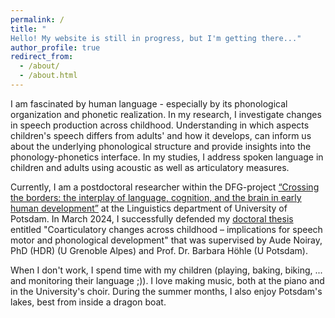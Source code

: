 ```yaml
---
permalink: /
title: "
Hello! My website is still in progress, but I'm getting there..."
author_profile: true
redirect_from: 
  - /about/
  - /about.html
---
```


I am fascinated by human language - especially by its phonological organization and phonetic realization. In my research, I investigate changes in speech production across childhood. Understanding in which aspects children's speech differs from adults' and how it develops, can inform us about the underlying phonological structure and provide insights into the phonology-phonetics interface. In my studies, I address spoken language in children and adults using acoustic as well as articulatory measures.

Currently, I am a postdoctoral researcher within the DFG-project [“Crossing the borders: the interplay of language, cognition, and the brain in early human development”](https://crossing-project.de/) at the Linguistics department of University of Potsdam.
In March 2024, I successfully defended my [doctoral thesis](https://doi.org/10.25932/publishup-63012) entitled "Coarticulatory changes across childhood – implications for speech motor and phonological development" that was supervised by Aude Noiray, PhD (HDR) (U Grenoble Alpes) and Prof. Dr. Barbara Höhle (U Potsdam).

When I don't work, I spend time with my children (playing, baking, biking, ... and monitoring their language ;)). I love making music, both at the piano and in the University's choir. During the summer months, I also enjoy Potsdam's lakes, best from inside a dragon boat.



